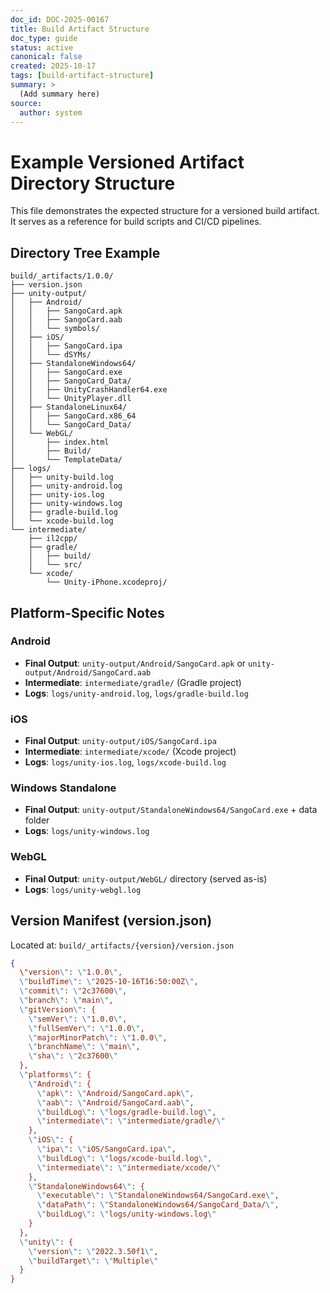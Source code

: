 ```yaml
---
doc_id: DOC-2025-00167
title: Build Artifact Structure
doc_type: guide
status: active
canonical: false
created: 2025-10-17
tags: [build-artifact-structure]
summary: >
  (Add summary here)
source:
  author: system
---
```

# Example Versioned Artifact Directory Structure

This file demonstrates the expected structure for a versioned build artifact.
It serves as a reference for build scripts and CI/CD pipelines.

## Directory Tree Example

```text
build/_artifacts/1.0.0/
├── version.json
├── unity-output/
│   ├── Android/
│   │   ├── SangoCard.apk
│   │   ├── SangoCard.aab
│   │   └── symbols/
│   ├── iOS/
│   │   ├── SangoCard.ipa
│   │   └── dSYMs/
│   ├── StandaloneWindows64/
│   │   ├── SangoCard.exe
│   │   ├── SangoCard_Data/
│   │   ├── UnityCrashHandler64.exe
│   │   └── UnityPlayer.dll
│   ├── StandaloneLinux64/
│   │   ├── SangoCard.x86_64
│   │   └── SangoCard_Data/
│   └── WebGL/
│       ├── index.html
│       ├── Build/
│       └── TemplateData/
├── logs/
│   ├── unity-build.log
│   ├── unity-android.log
│   ├── unity-ios.log
│   ├── unity-windows.log
│   ├── gradle-build.log
│   └── xcode-build.log
└── intermediate/
    ├── il2cpp/
    ├── gradle/
    │   ├── build/
    │   └── src/
    └── xcode/
        └── Unity-iPhone.xcodeproj/
```

## Platform-Specific Notes

### Android

- **Final Output**: `unity-output/Android/SangoCard.apk` or `unity-output/Android/SangoCard.aab`
- **Intermediate**: `intermediate/gradle/` (Gradle project)
- **Logs**: `logs/unity-android.log`, `logs/gradle-build.log`

### iOS

- **Final Output**: `unity-output/iOS/SangoCard.ipa`
- **Intermediate**: `intermediate/xcode/` (Xcode project)
- **Logs**: `logs/unity-ios.log`, `logs/xcode-build.log`

### Windows Standalone

- **Final Output**: `unity-output/StandaloneWindows64/SangoCard.exe` + data folder
- **Logs**: `logs/unity-windows.log`

### WebGL

- **Final Output**: `unity-output/WebGL/` directory (served as-is)
- **Logs**: `logs/unity-webgl.log`

## Version Manifest (version.json)

Located at: `build/_artifacts/{version}/version.json`

```json
{
  \"version\": \"1.0.0\",
  \"buildTime\": \"2025-10-16T16:50:00Z\",
  \"commit\": \"2c37600\",
  \"branch\": \"main\",
  \"gitVersion\": {
    \"semVer\": \"1.0.0\",
    \"fullSemVer\": \"1.0.0\",
    \"majorMinorPatch\": \"1.0.0\",
    \"branchName\": \"main\",
    \"sha\": \"2c37600\"
  },
  \"platforms\": {
    \"Android\": {
      \"apk\": \"Android/SangoCard.apk\",
      \"aab\": \"Android/SangoCard.aab\",
      \"buildLog\": \"logs/gradle-build.log\",
      \"intermediate\": \"intermediate/gradle/\"
    },
    \"iOS\": {
      \"ipa\": \"iOS/SangoCard.ipa\",
      \"buildLog\": \"logs/xcode-build.log\",
      \"intermediate\": \"intermediate/xcode/\"
    },
    \"StandaloneWindows64\": {
      \"executable\": \"StandaloneWindows64/SangoCard.exe\",
      \"dataPath\": \"StandaloneWindows64/SangoCard_Data/\",
      \"buildLog\": \"logs/unity-windows.log\"
    }
  },
  \"unity\": {
    \"version\": \"2022.3.50f1\",
    \"buildTarget\": \"Multiple\"
  }
}
```

